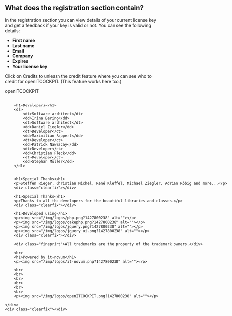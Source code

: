 [//]: # (Links)
[Cronjobs]: /cronjobs "Cronjobs"
[configure]: #configure "Configure your cronjobs"
[adding]: /cronjobs/add (add a new cronjob)

[//]: # (Pictures)

[//]: # (Content)

## What does the registration section contain?

In the registration section you can view details of your current license key and get a feedback if your key is valid or not.
You can see the following details:
* **First name**
* **Last name**
* **Email**
* **Company**
* **Expires**
* **Your license key**

Click on <a class="btn btn-default btn-xs" name="creditos"><i class="fa fa-users"></i> Credits</a>
to unleash the credit feature where you can see who to credit for openITCOCKPIT.
(This feature works here too.)

<script type="text/javascript" src="/js/vendor/endcredits/endcredits.js"></script>
<link rel="stylesheet" type="text/css" href="/css/vendor/endcredits/endcredits.css">
<div id="titles" style="position:fixed;">
	<div id="credits">
		<div id="the-end">
			openITCOCKPIT
		</div>
		<br>
		
		<h1>Developers</h1>
		<dl>
			<dt>Software architect</dt>
			<dd>Irina Bering</dd>
			<dt>Software architect</dt>
			<dd>Daniel Ziegler</dd>
			<dt>Developer</dt>
			<dd>Maximilian Pappert</dd>
			<dt>Developer</dt>
			<dd>Patrick Nawracay</dd>
			<dt>Developer</dt>
			<dd>Christian Fleck</dd>
			<dt>Developer</dt>
			<dd>Stephan Müller</dd>
		</dl>
		
		
		<h1>Special Thanks</h1>
		<p>Steffen Rieger, Christian Michel, René Kleffel, Michael Ziegler, Adrian Röbig and more...</p>
		<div class="clearfix"></div>
		
		<h1>Special Thanks</h1>
		<p>Thanks to all the developers for the beautiful libraries and classes.</p>
		<div class="clearfix"></div>
		
		<h1>Developed using</h1>
		<p><img src="/img/logos/php.png?1427800238" alt=""></p>
		<p><img src="/img/logos/cakephp.png?1427800238" alt=""></p>
		<p><img src="/img/logos/jquery.png?1427800238" alt=""></p>
		<p><img src="/img/logos/jquery_ui.png?1427800238" alt=""></p>
		<div class="clearfix"></div>
		
		<div class="fineprint">All trademarks are the property of the trademark owners.</div>
		
		<br>
		<h1>Powered by it-novum</h1>
		<p><img src="/img/logos/it-novum.png?1427800238" alt=""></p>

		<br>
		<br>
		<br>
		<br>
		<br>
		<br>
		<p><img src="/img/logos/openITCOCKPIT.png?1427800238" alt=""></p>

	</div>
	<div class="clearfix"></div>
</div>

